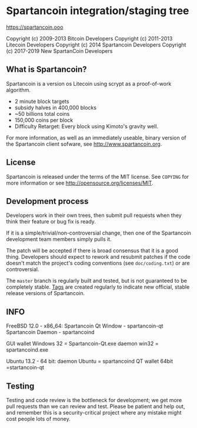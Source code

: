 Spartancoin integration/staging tree
================================

https://spartancoin.ooo

Copyright (c) 2009-2013 Bitcoin Developers
Copyright (c) 2011-2013 Litecoin Developers
Copyright (c) 2014 Spartancoin Developers
Copyright (c) 2017-2019 New SpartanCoin Developers

What is Spartancoin?
----------------

Spartancoin is a version os Litecoin using scrypt as a proof-of-work algorithm.
 - 2 minute block targets
 - subsidy halves in 400,000 blocks
 - ~50 billions total coins
 - 150,000 coins per block
 - Difficulty Retarget: Every block using Kimoto's gravity well.

For more information, as well as an immediately useable, binary version of
the Spartancoin client sofware, see http://www.spartancoin.org.

License
-------

Spartancoin is released under the terms of the MIT license. See `COPYING` for more
information or see http://opensource.org/licenses/MIT.

Development process
-------------------

Developers work in their own trees, then submit pull requests when they think
their feature or bug fix is ready.

If it is a simple/trivial/non-controversial change, then one of the Spartancoin
development team members simply pulls it.

The patch will be accepted if there is broad consensus that it is a good thing.
Developers should expect to rework and resubmit patches if the code doesn't
match the project's coding conventions (see `doc/coding.txt`) or are
controversial.

The `master` branch is regularly built and tested, but is not guaranteed to be
completely stable. [Tags](https://github.com/spartancoin/spartancoin) are created
regularly to indicate new official, stable release versions of Spartancoin.


INFO
-------
FreeBSD 12.0 - x86_64:
Spartancoin Qt Window - spartancoin-qt
Spartancoin Daemon - spartancoind

GUI wallet Windows 32 = Spartancoin-Qt.exe 
daemon win32 = spartancoind.exe 

Ubuntu 13.2 - 64 bit: 
daemon Ubuntu = spartancoind
QT wallet 64bit =startancoin-qt

Testing
-------

Testing and code review is the bottleneck for development; we get more pull
requests than we can review and test. Please be patient and help out, and
remember this is a security-critical project where any mistake might cost people
lots of money.
